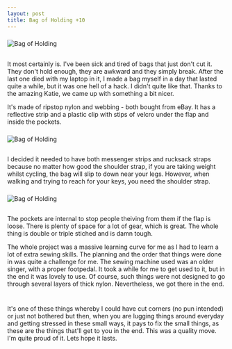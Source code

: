 ```yaml
---
layout: post
title: Bag of Holding +10
---
```

###
![Bag of Holding](http://farm7.staticflickr.com/6019/6378825121_4e9388c032.jpg)
##
It most certainly is. I've been sick and tired of bags that just don't cut it. They don't hold enough, they are awkward and they simply break. After the last one died with my laptop in it, I made a bag myself in a day that lasted quite a while, but it was one hell of a hack. I didn't quite like that. Thanks to the amazing Katie, we came up with something a bit nicer.

It's made of ripstop nylon and webbing - both bought from eBay. It has a reflective strip and a plastic clip with stips of velcro under the flap and inside the pockets.

###
![Bag of Holding](http://farm7.staticflickr.com/6056/6378826867_bf10e495c2.jpg)

##
I decided it needed to have both messenger strips and rucksack straps because no matter how good the shoulder strap, if you are taking weight whilst cycling, the bag will slip to down near your legs. However, when walking and trying to reach for your keys, you need the shoulder strap. 

###
![Bag of Holding](http://farm7.staticflickr.com/6222/6378828361_24de53b1c0.jpg)

##
The pockets are internal to stop people theiving from them if the flap is loose. There is plenty of space for a lot of gear, which is great. The whole thing is double or triple stiched and is damn tough.

The whole project was a massive learning curve for me as I had to learn a lot of extra sewing skills. The planning and the order that things were done in was quite a challenge for me. The sewing machine used was an older singer, with a proper footpedal. It took a while for me to get used to it, but in the end it was lovely to use. Of course, such things were not designed to go through several layers of thick nylon. Nevertheless, we got there in the end.

#
It's one of these things whereby I could have cut corners (no pun intended) or just not bothered but then, when you are lugging things around everyday and getting stressed in these small ways, it pays to fix the small things, as these are the things that'll get to you in the end. This was a quality move. I'm quite proud of it. Lets hope it lasts.

